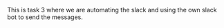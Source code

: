 This is task 3 where we are automating the slack and using the own slack bot to send the messages.



